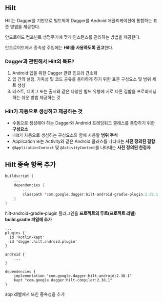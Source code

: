 ## Hilt
Hilt는 Dagger를 기반으로 빌드되어 Dagger를 Android 애플리케이션에 통합하는 표준 방법을 제공한다.

안드로이드 컴포넌트 생명주기에 맞게 인스턴스를 관리하는 방법을 제공한다.

안드로이드에서 종속성 주입에는 **Hilt를 사용하도록 권고**한다.

### Dagger과 관련해서 Hilt의 목표?
1. Android 앱을 위한 Dagger 관련 인프라 간소화
2. 앱 간의 설정, 가독성 및 코드 공유를 용이하게 하기 위한 표준 구성요소 및 범위 세트 생성
3. 테스트, 디버그 또는 출시와 같은 다양한 빌드 유형에 서로 다른 결합을 프로비저닝하는 쉬운 방법 제공하는 것

### Hilt가 자동으로 생성하고 제공하는 것
+ 수동으로 생성해야 하는 Dagger와 Android 프레임워크 클래스를 통합하기 위한 **구성요소**
+ Hilt가 자동으로 생성하는 구성요소와 함께 사용할 **범위 주석**
+ Application 또는 Activity와 같은 Android 클래스를 나타내는 **사전 정의된 결합**
+ ```@ApplicationContext``` 및 ```@ActivityContext```를 나타내는 **사전 정의된 한정자**

## Hilt 종속 항목 추가
```kotlin
buildscript {
    ...
    dependencies {
        ...
        classpath 'com.google.dagger:hilt-android-gradle-plugin:2.38.1'
    }
}
```
hilt-android-gradle-plugin 플러그인을 **프로젝트의 루트(프로젝트 레벨) build.gradle 파일에 추가**
```
...
plugins {
  id 'kotlin-kapt'
  id 'dagger.hilt.android.plugin'
}

android {
    ...
}

dependencies {
    implementation "com.google.dagger:hilt-android:2.38.1"
    kapt "com.google.dagger:hilt-compiler:2.38.1"
}
```
 app 레벨에서 또한 종속성을 추가
